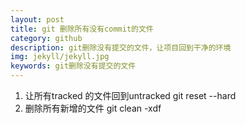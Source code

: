 ```yaml
---
layout: post
title: git 删除所有没有commit的文件
category: github
description: git删除没有提交的文件，让项目回到干净的环境
img: jekyll/jekyll.jpg
keywords: git删除没有提交的文件
---
```


1. 让所有tracked 的文件回到untracked
    git reset --hard  
2. 删除所有新增的文件
    git clean -xdf
